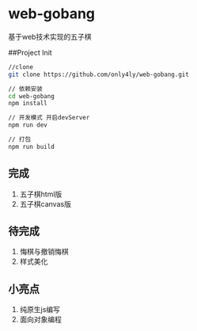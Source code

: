 # web-gobang
基于web技术实现的五子棋

##Project Init
```bash
//clone
git clone https://github.com/only4ly/web-gobang.git

// 依赖安装
cd web-gobang
npm install

// 开发模式 开启devServer
npm run dev

// 打包
npm run build
```


## 完成
1. 五子棋html版
2. 五子棋canvas版

## 待完成
1. 悔棋与撤销悔棋
2. 样式美化

## 小亮点
1. 纯原生js编写
2. 面向对象编程